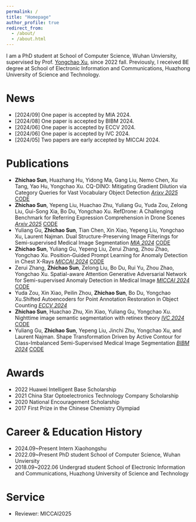 ```yaml
---
permalink: /
title: "Homepage"
author_profile: true
redirect_from: 
  - /about/
  - /about.html
---
```


I am a PhD student at School of Computer Science, Wuhan Unviersity, supervised by Prof. [Yongchao Xu](https://scholar.google.fr/citations?user=ArIg7-0AAAAJ&hl=fr), since 2022 fall. Previously, I received BE degree at School of Electronic Information and Communications, Huazhong University of Science and Technology.

News
======
+ \[2024/09\] One paper is accepted by MIA 2024.
+ \[2024/08\] One paper is accepted by BIBM 2024.
+ \[2024/06\] One paper is accepted by ECCV 2024.
+ \[2024/06\] One paper is accepted by IVC 2024.
+ \[2024/05\] Two papers are early accepted by MICCAI 2024.

Publications
======
+ **Zhichao Sun**, Huazhang Hu, Yidong Ma, Gang Liu, Nemo Chen, Xu Tang, Yao Hu, Yongchao Xu. CQ-DINO: Mitigating Gradient Dilution via Category Queries for Vast Vocabulary Object Detection *[Arixv 2025](https://arxiv.org/abs/2503.18430)* [CODE](https://github.com/RedAIGC/CQ-DINO)
+ **Zhichao Sun**, Yepeng Liu, Huachao Zhu, Yuliang Gu, Yuda Zou, Zelong Liu, Gui-Song Xia, Bo Du, Yongchao Xu. RefDrone: A Challenging Benchmark for Referring Expression Comprehension in Drone Scenes *[Arxiv 2025](https://arxiv.org/abs/2502.00392)* [CODE](https://github.com/sunzc-sunny/refdrone)
+ Yuliang Gu, **Zhichao Sun**, Tian Chen, Xin Xiao, Yepeng Liu, Yongchao Xu, Laurent Najman. Dual Structure-Preserving Image Filterings for Semi-supervised Medical Image Segmentation *[MIA 2024](https://www.sciencedirect.com/science/article/abs/pii/S1361841524002895)* [CODE](https://github.com/GuGuLL123/DSAIF-SEMI)
+ **Zhichao Sun**, Yuliang Gu, Yepeng Liu, Zerui Zhang, Zhou Zhao, Yongchao Xu. Position-Guided Prompt Learning for Anomaly Detection in Chest X-Rays *[MICCAI 2024](https://arxiv.org/abs/2405.11976)* [CODE](https://github.com/sunzc-sunny/PPAD)
+ Zerui Zhang, **Zhichao Sun**, Zelong Liu, Bo Du, Rui Yu, Zhou Zhao, Yongchao Xu. Spatial-aware Attention Generative Adversarial Network for Semi-supervised Anomaly Detection in Medical Image  *[MICCAI 2024](https://arxiv.org/abs/2405.12872)* [CODE](https://github.com/zzr728/SAGAN)
+ Yuda Zou, Xin Xiao, Peilin Zhou, **Zhichao Sun**, Bo Du, Yongchao Xu.Shifted Autoencoders for Point Annotation Restoration in Object Counting *[ECCV 2024](https://arxiv.org/abs/2312.07190v1)* 
+ **Zhichao Sun**, Huachao Zhu, Xin Xiao, Yuliang Gu, Yongchao Xu. Nighttime image semantic segmentation with retinex theory *[IVC 2024](https://www.sciencedirect.com/science/article/pii/S0262885624002543)* [CODE](https://github.com/sunzc-sunny/RNightSeg)
+ Yuliang Gu, **Zhichao Sun**, Yepeng Liu, Jinchi Zhu, Yongchao Xu, and Laurent Najman. Shape Transformation Driven by Active Contour for Class-Imbalanced Semi-Supervised Medical Image Segmentation *[BIBM 2024](https://arxiv.org/abs/2410.14210)* [CODE](https://github.com/GuGuLL123/STAC)




Awards
======
+ 2022 Huawei Intelligent Base Scholarship
+ 2021 China Star Optoelectronics Technology Company Scholarship
+ 2020 National Encouragement Scholarship
+ 2017 First Prize in the Chinese Chemistry Olympiad


Career & Education History
======
+ 2024.09~Present     Intern                Xiaohongshu
+ 2022.09~Present     PhD student           School of Computer Science, Wuhan Unviersity
+ 2018.09~2022.06     Undergrad student     School of Electronic Information and Communications, Huazhong University of Science and Technology

Service
======
+ Reviewer: MICCAI2025

